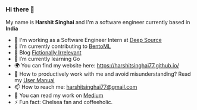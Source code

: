 ### Hi there 👋

<!--
**harshitsinghai77/harshitsinghai77** is a ✨ _special_ ✨ repository because its `README.md` (this file) appears on your GitHub profile. -->

My name is **Harshit Singhai** and I'm a software engineer currently based in **India**

- 🔭 I'm working as a Software Engineer Intern at [Deep Source](https://deepsource.io/)
- 🔭 I’m currently contributing to [BentoML](https://github.com/bentoml/BentoML)
- 🗿 Blog [Fictionally Irrelevant](https://fictionally-irrelevant.vercel.app/)
- 🌱 I’m currently learning Go
- 🌍 You can find my website here: https://harshitsinghai77.github.io/
- 💬 How to productively work with me and avoid misunderstanding? Read my [User Manual](https://gist.github.com/harshitsinghai77/43dc955324cd5476cb0b1ba75c124fea)
- 📫 How to reach me: harshitsinghai77@gmail.com
- 📖 You can read my work on [Medium](https://harshitsinghai77.medium.com/)
- ⚡ Fun fact: Chelsea fan and coffeeholic. 
